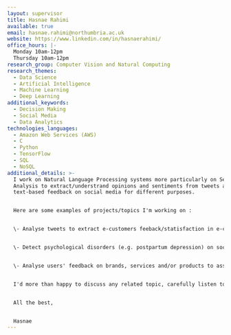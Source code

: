 ```yaml
---
layout: supervisor
title: Hasnae Rahimi
available: true
email: hasnae.rahimi@northumbria.ac.uk
website: https://www.linkedin.com/in/hasnaerahimi/
office_hours: |-
  Monday 10am-12pm
  Thursday 10am-12pm
research_group: Computer Vision and Natural Computing
research_themes:
  - Data Science
  - Artificial Intelligence
  - Machine Learning
  - Deep Learning
additional_keywords:
  - Decision Making
  - Social Media
  - Data Analytics
technologies_languages:
  - Amazon Web Services (AWS)
  - C
  - Python
  - TensorFlow
  - SQL
  - NoSQL
additional_details: >-
  I work on Natural Language Processing systems more particularly on Sentiment
  Analysis to extract/understrand opinions and sentiments from tweets and
  text-based feedback on social media for different purposes.


  Here are some examples of projects/topics I'm working on : 


  \- Analyse tweets to extract e-customers feeback/statisfaction in e-commerce (e-commerce)


  \- Detect psychological disorders (e.g. postpartum depression) on social media by analysing posts, tweets, etc (healthcare)


  \- Analyse users' feedback on brands, services and/or products to assess the trustworthiness and reputation of the related services (e-business)


  I'd more than happy to discuss any related topic, carefully listen to your ideas and thoughts to come up with brilliant ideas for your individual computing project together.


  All the best,


  Hasnae
---
```

